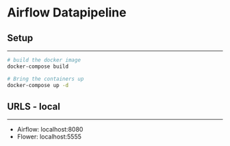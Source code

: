 # Airflow Datapipeline

## Setup

-------------

``` bash
# build the docker image
docker-compose build

# Bring the containers up
docker-compose up -d
```

## URLS - local
-------------

- Airflow: localhost:8080
- Flower: localhost:5555

